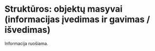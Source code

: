 # Struktūros: objektų masyvai (informacijas įvedimas ir gavimas / išvedimas)

Informacija ruošiama.
